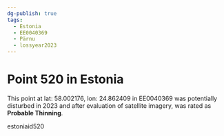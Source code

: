 ```yaml
---
dg-publish: true
tags:
  - Estonia
  - EE0040369
  - Pärnu
  - lossyear2023
---
```


# Point 520 in Estonia

This point at lat: 58.002176, lon: 24.862409 in EE0040369 was potentially disturbed in 2023 and after evaluation of satellite imagery, was rated as **Probable Thinning**.



estoniaid520